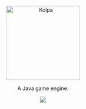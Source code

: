 <p align="center">
  <a href="https://kolpa-engine.github.io">
    <img alt="Kolpa" width="200px" src="https://avatars.githubusercontent.com/u/110259631?s=200&v=4">
  </a>
</p>

<p align="center">
A Java game engine.
</p>

<p align="center">
  <a title="Discord" href="https://gabriel-aplok.github.io/discord/" ><img src="https://img.shields.io/discord/857299210529407068.svg?style=for-the-badge" /></a>
</p>
